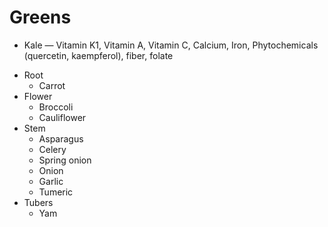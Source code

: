 # Greens

* Kale — Vitamin K1, Vitamin A, Vitamin C, Calcium, Iron, Phytochemicals (quercetin, kaempferol), fiber, folate


- Root
    - Carrot
- Flower
    - Broccoli
    - Cauliflower
- Stem
    - Asparagus
    - Celery
    - Spring onion
    - Onion
    - Garlic
    - Tumeric
- Tubers
    - Yam
